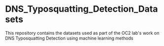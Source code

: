 # DNS_Typosquatting_Detection_Datasets
This repository contains the datasets used as part of the OC2 lab's work on DNS Typosquatting Detection using machine learning methods
